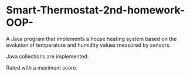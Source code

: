 # Smart-Thermostat-2nd-homework-OOP-
A Java program that implements a house heating system based on the evolution of temperature and humidity values measured by sensors.

Java collections are implemented. 

Rated with a maximum score.
